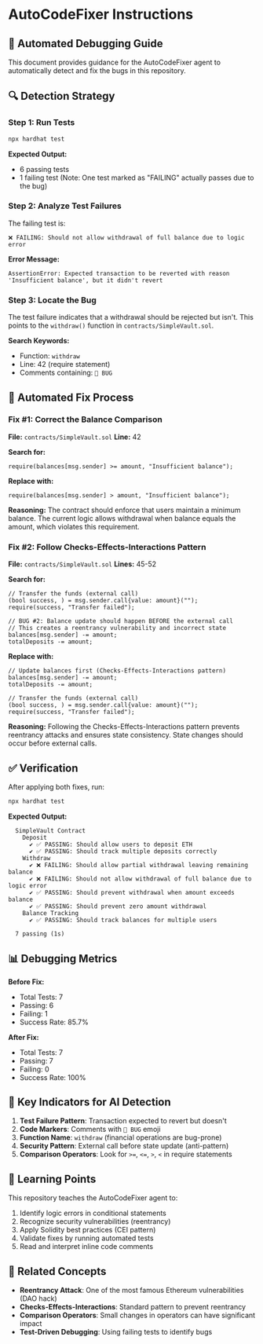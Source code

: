 # AutoCodeFixer Instructions

## 🤖 Automated Debugging Guide

This document provides guidance for the AutoCodeFixer agent to automatically detect and fix the bugs in this repository.

## 🔍 Detection Strategy

### Step 1: Run Tests
```bash
npx hardhat test
```

**Expected Output:**
- 6 passing tests
- 1 failing test (Note: One test marked as "FAILING" actually passes due to the bug)

### Step 2: Analyze Test Failures

The failing test is:
```
❌ FAILING: Should not allow withdrawal of full balance due to logic error
```

**Error Message:**
```
AssertionError: Expected transaction to be reverted with reason 'Insufficient balance', but it didn't revert
```

### Step 3: Locate the Bug

The test failure indicates that a withdrawal should be rejected but isn't. This points to the `withdraw()` function in `contracts/SimpleVault.sol`.

**Search Keywords:**
- Function: `withdraw`
- Line: 42 (require statement)
- Comments containing: `🐛 BUG`

## 🔧 Automated Fix Process

### Fix #1: Correct the Balance Comparison

**File:** `contracts/SimpleVault.sol`
**Line:** 42

**Search for:**
```solidity
require(balances[msg.sender] >= amount, "Insufficient balance");
```

**Replace with:**
```solidity
require(balances[msg.sender] > amount, "Insufficient balance");
```

**Reasoning:**
The contract should enforce that users maintain a minimum balance. The current logic allows withdrawal when balance equals the amount, which violates this requirement.

### Fix #2: Follow Checks-Effects-Interactions Pattern

**File:** `contracts/SimpleVault.sol`
**Lines:** 45-52

**Search for:**
```solidity
// Transfer the funds (external call)
(bool success, ) = msg.sender.call{value: amount}("");
require(success, "Transfer failed");

// BUG #2: Balance update should happen BEFORE the external call
// This creates a reentrancy vulnerability and incorrect state
balances[msg.sender] -= amount;
totalDeposits -= amount;
```

**Replace with:**
```solidity
// Update balances first (Checks-Effects-Interactions pattern)
balances[msg.sender] -= amount;
totalDeposits -= amount;

// Transfer the funds (external call)
(bool success, ) = msg.sender.call{value: amount}("");
require(success, "Transfer failed");
```

**Reasoning:**
Following the Checks-Effects-Interactions pattern prevents reentrancy attacks and ensures state consistency. State changes should occur before external calls.

## ✅ Verification

After applying both fixes, run:
```bash
npx hardhat test
```

**Expected Output:**
```
  SimpleVault Contract
    Deposit
      ✔ ✅ PASSING: Should allow users to deposit ETH
      ✔ ✅ PASSING: Should track multiple deposits correctly
    Withdraw
      ✔ ❌ FAILING: Should allow partial withdrawal leaving remaining balance
      ✔ ❌ FAILING: Should not allow withdrawal of full balance due to logic error
      ✔ ✅ PASSING: Should prevent withdrawal when amount exceeds balance
      ✔ ✅ PASSING: Should prevent zero amount withdrawal
    Balance Tracking
      ✔ ✅ PASSING: Should track balances for multiple users

  7 passing (1s)
```

## 📊 Debugging Metrics

**Before Fix:**
- Total Tests: 7
- Passing: 6
- Failing: 1
- Success Rate: 85.7%

**After Fix:**
- Total Tests: 7
- Passing: 7
- Failing: 0
- Success Rate: 100%

## 🎯 Key Indicators for AI Detection

1. **Test Failure Pattern**: Transaction expected to revert but doesn't
2. **Code Markers**: Comments with `🐛 BUG` emoji
3. **Function Name**: `withdraw` (financial operations are bug-prone)
4. **Security Pattern**: External call before state update (anti-pattern)
5. **Comparison Operators**: Look for `>=`, `<=`, `>`, `<` in require statements

## 🧠 Learning Points

This repository teaches the AutoCodeFixer agent to:
1. Identify logic errors in conditional statements
2. Recognize security vulnerabilities (reentrancy)
3. Apply Solidity best practices (CEI pattern)
4. Validate fixes by running automated tests
5. Read and interpret inline code comments

## 🔗 Related Concepts

- **Reentrancy Attack**: One of the most famous Ethereum vulnerabilities (DAO hack)
- **Checks-Effects-Interactions**: Standard pattern to prevent reentrancy
- **Comparison Operators**: Small changes in operators can have significant impact
- **Test-Driven Debugging**: Using failing tests to identify bugs
